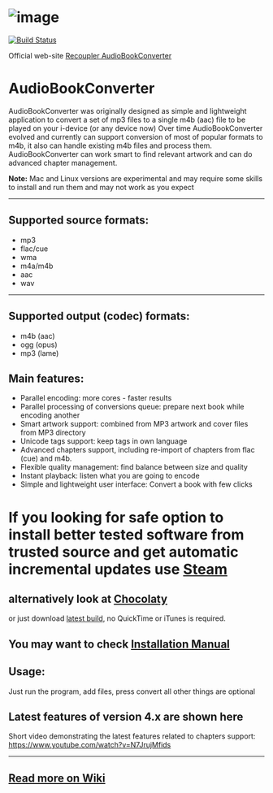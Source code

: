 ![image](https://user-images.githubusercontent.com/380491/157830449-4d35f490-1a60-4940-98ae-11a3247a43e0.png)
===============

[![Build Status](https://recoupler.visualstudio.com/AudioBookConverter/_apis/build/status/yermak.AudioBookConverter?branchName=development)](https://recoupler.visualstudio.com/AudioBookConverter/_build/latest?definitionId=2&branchName=development)

Official web-site
<a href="https://www.recoupler.com/products/audiobookconverter">Recoupler AudioBookConverter</a>



AudioBookConverter
===============
AudioBookConverter was originally designed as simple and lightweight application to convert a set of mp3 files to a single m4b (aac) file to be played on your i-device (or any device now)
Over time AudioBookConverter evolved and currently can support conversion of most of popular formats to m4b, it also can handle existing m4b files and process them. AudioBookConverter can work smart to find relevant artwork and can do advanced chapter management.

**Note:** Mac and Linux versions are experimental and may require some skills to install and run them and may not work as you expect

-----


Supported source formats:
-----
* mp3
* flac/cue
* wma
* m4a/m4b
* aac
* wav

-----
Supported output (codec) formats:
-----
* m4b (aac)
* ogg (opus)
* mp3 (lame)

Main features:
-----
* Parallel encoding: more cores - faster results
* Parallel processing of conversions queue: prepare next book while encoding another
* Smart artwork support: combined from MP3 artwork and cover files from MP3 directory
* Unicode tags support: keep tags in own language
* Advanced chapters support, including re-import of chapters from flac (cue) and m4b.
* Flexible quality management: find balance between size and quality
* Instant playback: listen what you are going to encode
* Simple and lightweight user interface: Convert a book with few clicks



If you looking for safe option to install better tested software from trusted source and get automatic incremental updates use <a href="https://store.steampowered.com/app/1529240/AudioBookConverter/">Steam</a> 
======

alternatively look at <a href="https://community.chocolatey.org/packages/audiobookconverter">Chocolaty</a>
----

or just download <a href="https://github.com/yermak/AudioBookConverter/releases/latest">latest build</a>, no QuickTime or iTunes is required.

You may want to check <a href="https://github.com/yermak/AudioBookConverter/wiki/Installation">Installation Manual</a>
----

Usage:
-----
Just run the program, add files, press convert all other things are optional


Latest features of version 4.x are shown here
-------------
Short video demonstrating the latest features related to chapters support: https://www.youtube.com/watch?v=N7JrujMfids 

--------------
<a href="https://github.com/yermak/AudioBookConverter/wiki/Home">Read more on Wiki</a>
--------------

